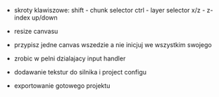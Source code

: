 - skroty klawiszowe:
  shift - chunk selector
  ctrl - layer selector
  x/z - z-index up/down

- resize canvasu

- przypisz jedne canvas wszedzie a nie inicjuj we wszystkim swojego

- zrobic w pelni dzialajacy input handler

- dodawanie tekstur do silnika i project configu

- exportowanie gotowego projektu
